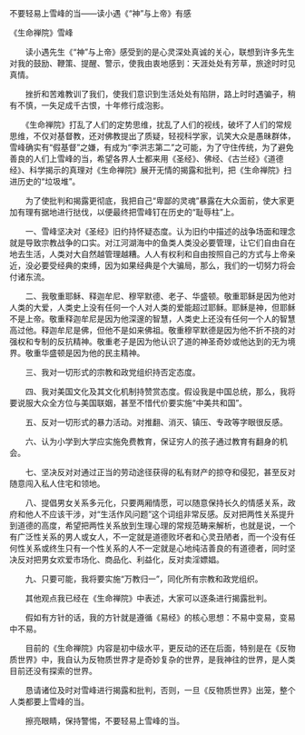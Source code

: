 不要轻易上雪峰的当——读小遇《“神”与上帝》有感

《生命禅院》雪峰


　　读小遇先生《“神”与上帝》感受到的是心灵深处真诚的关心，联想到许多先生对我的鼓励、鞭策、提醒、警示，使我由衷地感到：天涯处处有芳草，旅途时时见真情。

　　挫折和苦难教训了我们，使我们意识到生活处处有陷阱，路上时时遇骗子，稍有不慎，一失足成千古恨，十年修行成泡影。

　　《生命禅院》打乱了人们的定势思维，扰乱了人们的视线，破坏了人们的常规思维，不仅对基督教，还对佛教提出了质疑，轻视科学家，讥笑大众是愚昧群体，雪峰确实有“假基督”之嫌，有成为“李洪志第二”之可能，为了守住传统，为了避免善良的人们上雪峰的当，希望各界人士都来用《圣经》、佛经、《古兰经》《道德经》、科学揭示的真理对《生命禅院》展开无情的揭露和批判，把《生命禅院》扫进历史的“垃圾堆”。

　　为了使批判和揭露更彻底，我把自己“卑鄙的灵魂”暴露在大众面前，使大家更加有理有据地进行挞伐，以便最终把雪峰钉在历史的“耻辱柱”上。

　　一、雪峰坚决对《圣经》旧约持怀疑态度。认为旧约中描述的战争场面和理念就是导致宗教战争的口实。对江河湖海中的鱼类人类没必要管理，让它们自由自在地去生活，人类对大自然越管理越糟。人人有权利和自由按照自己的方式与上帝亲近，没必要受经典的束缚，因为如果经典是个大骗局，那么，我们的一切努力将会付诸东流。

　　二、我敬重耶稣、释迦牟尼、穆罕默德、老子、华盛顿。敬重耶稣是因为他对人类的大爱，人类史上没有任何一个人对人类的爱能超过耶稣。耶稣是神，但耶稣不是上帝。敬重释迦牟尼是因为他深邃的智慧，人类史上还没有任何一个人的智慧高过他。释迦牟尼是佛，但他不是如来佛祖。敬重穆罕默德是因为他不折不挠的对强权和专制的反抗精神。敬重老子是因为他认识了道的神圣奇妙或他达到的无为境界。敬重华盛顿是因为他的民主精神。

　　三、我对一切形式的宗教和政党组织持否定态度。

　　四、我对美国文化及其文化机制持赞赏态度。假设我是中国总统，那么，我将要说服大众全方位与美国联姻，甚至不惜代价要实施“中美共和国”。

　　五、反对一切形式的暴力活动。对推翻、消灭、镇压、专政等字眼很反感。

　　六、认为小学到大学应实施免费教育，保证穷人的孩子通过教育有翻身的机会。

　　七、坚决反对对通过正当的劳动途径获得的私有财产的掠夺和侵犯，甚至反对随意闯入私人住宅和领地。

　　八、提倡男女关系多元化，只要两厢情愿，可以随意保持长久的情感关系，政府和他人不应该干涉，对“生活作风问题”这个词组非常反感。反对把两性关系提升到道德的高度，希望把两性关系放到生理心理的常规范畴来解析，也就是说，一个有广泛性关系的男人或女人，不一定就是道德败坏者和心灵丑陋者，而一个没有任何性关系或终生只有一个性关系的人不一定就是心地纯洁善良的有道德者，同时坚决反对把男女欢爱市场化、商品化、利益化，反对卖淫嫖娼。

　　九、只要可能，我将要实施“万教归一”，同化所有宗教和政党组织。

　　其他观点我已经在《生命禅院》中表述，大家可以逐条进行揭露批判。

　　假如有方针的话，我的方针就是遵循《易经》的核心思想：不易中变易，变易中不易。

　　目前的《生命禅院》内容是初中级水平，更反动的还在后面，特别是在《反物质世界》中，我自认为反物质世界才是奇妙复杂的世界，是我神往的世界，是人类目前还没有探索的世界。

　　恳请诸位及时对雪峰进行揭露和批判，否则，一旦《反物质世界》出笼，整个人类都要上雪峰的当。


　　擦亮眼睛，保持警惕，不要轻易上雪峰的当。



